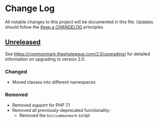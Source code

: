 # Change Log
All notable changes to this project will be documented in this file.
Updates should follow the [Keep a CHANGELOG](https://keepachangelog.com/) principles.

## [Unreleased][unreleased]

See <https://commonmark.thephpleague.com/2.0/upgrading/> for detailed information on upgrading to version 2.0.

### Changed

 - Moved classes into different namespaces

### Removed

 - Removed support for PHP 7.1
 - Removed all previously-deprecated functionality:
   - Removed the `bin/commonmark` script

[unreleased]: https://github.com/thephpleague/commonmark/compare/1.4...master
